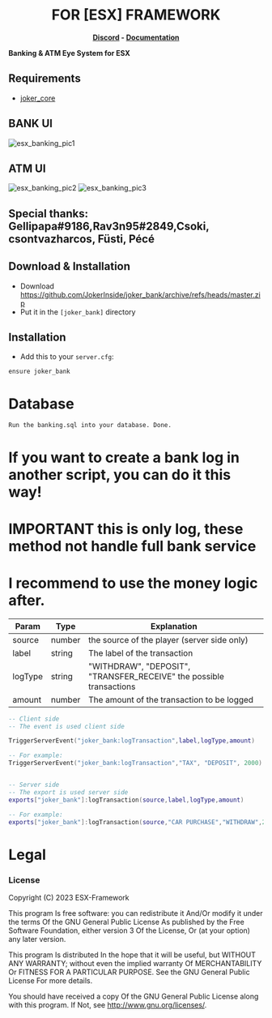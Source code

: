 <h1 align='center'>FOR [ESX] FRAMEWORK</a></h1><p align='center'><b><a href='https://discord.esx-framework.org/'>Discord</a> - <a href='https://documentation.esx-framework.org/legacy/installation'>Documentation</a></b></h5>

<b>Banking & ATM Eye System for ESX</b>

## Requirements
- [joker_core](https://github.com/JokerInside/joker_core)

## BANK UI
![esx_banking_pic1](https://user-images.githubusercontent.com/22717950/189738189-375101ac-c86b-4ce8-8df3-19d740c3809c.png)
## ATM UI
![esx_banking_pic2](https://user-images.githubusercontent.com/22717950/189738199-a325092b-5f1d-4c7f-8950-d660d053ed0f.png)
![esx_banking_pic3](https://user-images.githubusercontent.com/22717950/189738210-7af2c7d5-7fa1-4f70-8460-743ee9258f88.png)


## Special thanks: Gellipapa#9186,Rav3n95#2849,Csoki, csontvazharcos, Füsti, Pécé

## Download & Installation

- Download https://github.com/JokerInside/joker_bank/archive/refs/heads/master.zip
- Put it in the `[joker_bank]` directory

## Installation
- Add this to your `server.cfg`:

```
ensure joker_bank
```

# Database
```
Run the banking.sql into your database. Done.
```

# If you want to create a bank log in another script, you can do it this way!
# IMPORTANT this is only log, these method not handle full bank service
# I recommend to use the money logic after.

|Param |Type |Explanation|
|-----|--------|--------|
|source|number   | the source of the player (server side only)   |
|label  |string     |The label of the transaction |
|logType  |string     | "WITHDRAW", "DEPOSIT", "TRANSFER_RECEIVE" the possible transactions|
|amount  |number     |The amount of the transaction to be logged|


```lua
-- Client side
-- The event is used client side

TriggerServerEvent("joker_bank:logTransaction",label,logType,amount)

-- For example:
TriggerServerEvent("joker_bank:logTransaction","TAX", "DEPOSIT", 2000)


-- Server side
-- The export is used server side
exports["joker_bank"]:logTransaction(source,label,logType,amount)

-- For example:
exports["joker_bank"]:logTransaction(source,"CAR PURCHASE","WITHDRAW",200)
```

# Legal
### License

Copyright (C) 2023 ESX-Framework

This program Is free software: you can redistribute it And/Or modify it under the terms Of the GNU General Public License As published by the Free Software Foundation, either version 3 Of the License, Or (at your option) any later version.

This program Is distributed In the hope that it will be useful, but WITHOUT ANY WARRANTY; without even the implied warranty Of MERCHANTABILITY Or FITNESS FOR A PARTICULAR PURPOSE. See the GNU General Public License For more details.

You should have received a copy Of the GNU General Public License along with this program. If Not, see http://www.gnu.org/licenses/.

